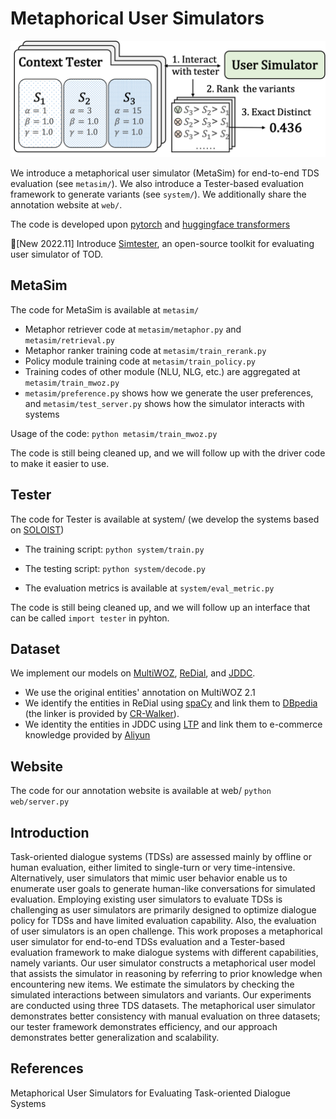 # Metaphorical User Simulators

![avatar](tester.png)

We introduce a metaphorical user simulator (MetaSim) for 
end-to-end TDS evaluation (see `metasim/`).
We also introduce a Tester-based evaluation
framework to generate variants (see `system/`).
We additionally share the annotation website at `web/`.

The code is developed upon [pytorch](https://pytorch.org/) and [huggingface transformers](https://github.com/huggingface/transformers)

:star2:[New 2022.11] Introduce [Simtester](https://github.com/Superbooming/simtester), an open-source toolkit for evaluating user simulator of TOD.

## MetaSim
The code for MetaSim is available at `metasim/`
* Metaphor retriever code at `metasim/metaphor.py` and `metasim/retrieval.py`
* Metaphor ranker training code at `metasim/train_rerank.py`
* Policy module training code at `metasim/train_policy.py`
* Training codes of other module (NLU, NLG, etc.) are aggregated at `metasim/train_mwoz.py`
* `metasim/preference.py` shows how we generate the user preferences, and `metasim/test_server.py` shows how the simulator interacts with systems

Usage of the code:
`python metasim/train_mwoz.py`

The code is still being cleaned up, and we will follow up with the driver code to make it easier to use.


## Tester
The code for Tester is available at system/ (we develop the systems based on [SOLOIST](https://github.com/pengbaolin/soloist))

* The training script:
`python system/train.py`

* The testing script:
`python system/decode.py`

* The evaluation metrics is available at `system/eval_metric.py`

The code is still being cleaned up, and we will follow up an interface that can be called `import tester` in pyhton.

## Dataset
We implement our models on [MultiWOZ](https://github.com/budzianowski/multiwoz), [ReDial](https://redialdata.github.io/website/), and [JDDC](https://jddc.jd.com/2019/jddc).
* We use the original entities' annotation on MultiWOZ 2.1
* We identify the entities in ReDial using [spaCy](https://spacy.io) and link them to [DBpedia](https://www.dbpedia.org/) (the linker is provided by [CR-Walker](https://github.com/truthless11/CR-Walker)).
* We identity the entities in JDDC using [LTP](https://github.com/HIT-SCIR/ltp) and link them to e-commerce knowledge provided by [Aliyun](https://cn.aliyun.com/)

## Website
The code for our annotation website is available at web/
`python web/server.py`

## Introduction
Task-oriented dialogue systems (TDSs) are assessed mainly by offline or human evaluation, either limited to single-turn or very time-intensive. Alternatively, user simulators that mimic user behavior enable us to enumerate user goals to generate human-like conversations for simulated evaluation. Employing existing user simulators to evaluate TDSs is challenging as user simulators are primarily designed to optimize dialogue policy for TDSs and have limited evaluation capability. Also, the evaluation of user simulators is an open challenge. This work proposes a metaphorical user simulator for end-to-end TDSs evaluation and a Tester-based evaluation framework to make dialogue systems with different capabilities, namely variants. Our user simulator constructs a metaphorical user model that assists the simulator in reasoning by referring to prior knowledge when encountering new items. We estimate the simulators by checking the simulated interactions between simulators and variants. Our experiments are conducted using three TDS datasets. The metaphorical user simulator demonstrates better consistency with manual evaluation on three datasets; our tester framework demonstrates efficiency, and our approach demonstrates better generalization and scalability.

## References
Metaphorical User Simulators for Evaluating Task-oriented Dialogue Systems

